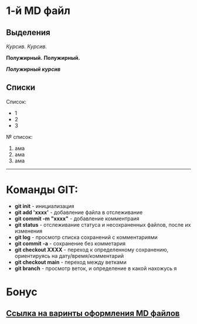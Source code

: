 # 1-й MD файл

## Выделения

*Курсив.*
_Курсив._

**Полужирный.**
__Полужирный.__

__*Полужирный курсив*__

## Списки

Список:
* 1
* 2
* 3

№ список:
1. ама
2. ама
3. ама

---

# Команды GIT:

* **git init** - инициализация
* **git add 'xxxx'** - добавление файла в отслеживание
* **git commit -m "xxxx"** - добавление комментраия
* **git status** - отслеживание статуса и несохраненных файлов, после их изменения
* **git log** - просмотр списка сохранений с комментариями
* **git commit -a** - сохранение без комметария
* **git checkout XXXX** - переход к определенному сохранению, ориентируясь на дату/время/комментарий
* **git checkout main** - переход между ветками
* **git branch** - просмотр веток, и определение в какой нахожусь я

# Бонус

## [Ссылка на варинты оформления MD файлов](https://hugo-mini-course.netlify.app/ru/sections/intro/markdown/#зачеркивание-scratch)